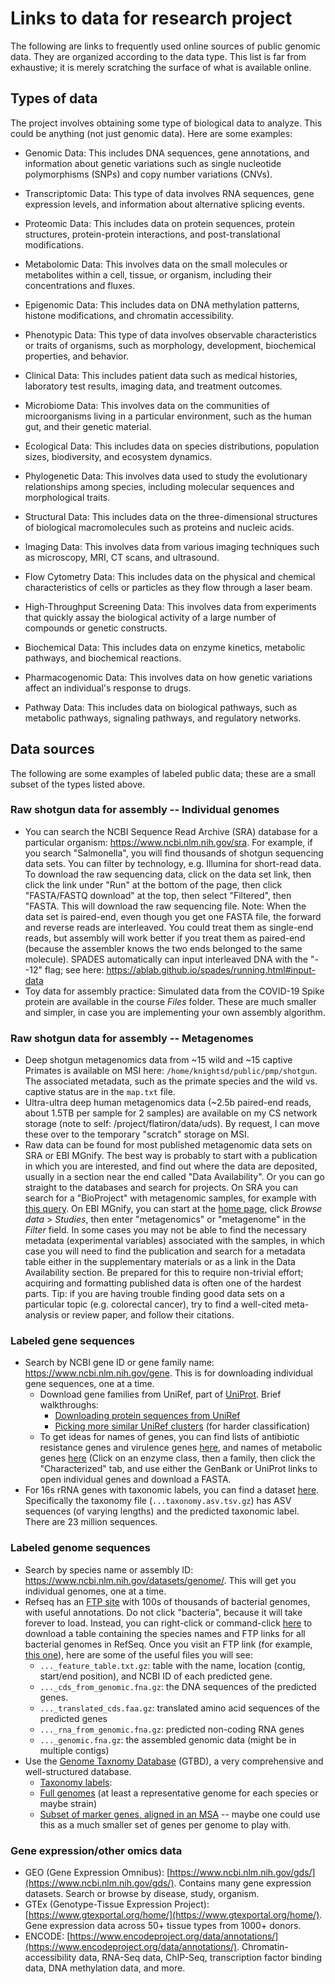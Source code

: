 # Links to data for research project
The following are links to frequently used online sources of public genomic data. They are organized according to the data type. This list is far from exhaustive; it is merely scratching the surface of what is available online.

## Types of data
The project involves obtaining some type of biological data to analyze. This could be anything (not just genomic data). Here are some examples:

* Genomic Data: This includes DNA sequences, gene annotations, and information about genetic variations such as single nucleotide polymorphisms (SNPs) and copy number variations (CNVs).

* Transcriptomic Data: This type of data involves RNA sequences, gene expression levels, and information about alternative splicing events.

* Proteomic Data: This includes data on protein sequences, protein structures, protein-protein interactions, and post-translational modifications.

* Metabolomic Data: This involves data on the small molecules or metabolites within a cell, tissue, or organism, including their concentrations and fluxes.

* Epigenomic Data: This includes data on DNA methylation patterns, histone modifications, and chromatin accessibility.

* Phenotypic Data: This type of data involves observable characteristics or traits of organisms, such as morphology, development, biochemical properties, and behavior.

* Clinical Data: This includes patient data such as medical histories, laboratory test results, imaging data, and treatment outcomes.

* Microbiome Data: This involves data on the communities of microorganisms living in a particular environment, such as the human gut, and their genetic material.

* Ecological Data: This includes data on species distributions, population sizes, biodiversity, and ecosystem dynamics.

* Phylogenetic Data: This involves data used to study the evolutionary relationships among species, including molecular sequences and morphological traits.

* Structural Data: This includes data on the three-dimensional structures of biological macromolecules such as proteins and nucleic acids.

* Imaging Data: This involves data from various imaging techniques such as microscopy, MRI, CT scans, and ultrasound.

* Flow Cytometry Data: This includes data on the physical and chemical characteristics of cells or particles as they flow through a laser beam.

* High-Throughput Screening Data: This involves data from experiments that quickly assay the biological activity of a large number of compounds or genetic constructs.

* Biochemical Data: This includes data on enzyme kinetics, metabolic pathways, and biochemical reactions.

* Pharmacogenomic Data: This involves data on how genetic variations affect an individual's response to drugs.

* Pathway Data: This includes data on biological pathways, such as metabolic pathways, signaling pathways, and regulatory networks.

## Data sources
The following are some examples of labeled public data; these are a small subset of the types listed above.

### Raw shotgun data for assembly -- Individual genomes
* You can search the NCBI Sequence Read Archive (SRA) database for a particular organism: https://www.ncbi.nlm.nih.gov/sra. For example, if you search "Salmonella", you will find thousands of shotgun sequencing data sets. You can filter by technology, e.g. Illumina for short-read data. To download the raw sequencing data, click on the data set link, then click the link under "Run" at the bottom of the page, then click "FASTA/FASTQ download" at the top, then select "Filtered", then "FASTA. This will download the raw sequencing file. Note: When the data set is paired-end, even though you get one FASTA file, the forward and reverse reads are interleaved. You could treat them as single-end reads, but assembly will work better if you treat them as paired-end (because the assembler knows the two ends belonged to the same molecule). SPADES automatically can input interleaved DNA with the "--12" flag; see here: https://ablab.github.io/spades/running.html#input-data
* Toy data for assembly practice: Simulated data from the COVID-19 Spike protein are available in the course _Files_ folder. These are much smaller and simpler, in case you are implementing your own assembly algorithm.

### Raw shotgun data for assembly -- Metagenomes
* Deep shotgun metagenomics data from ~15 wild and ~15 captive Primates is available on MSI here: `/home/knightsd/public/pmp/shotgun`. The associated metadata, such as the primate species and the wild vs. captive status are in the `map.txt` file.
* Ultra-ultra deep human metagenomics data (~2.5b paired-end reads, about 1.5TB per sample for 2 samples) are available on my CS network storage (note to self: /project/flatiron/data/uds). By request, I can move these over to the temporary "scratch" storage on MSI.
* Raw data can be found for most published metagenomic data sets on SRA or EBI MGnify. The best way is probably to start with a publication in which you are interested, and find out where the data are deposited, usually in a section near the end called "Data Availability". Or you can go straight to the databases and search for projects. On SRA you can search for a "BioProject" with metagenomic samples, for example with [this query](https://www.ncbi.nlm.nih.gov/bioproject/?term=(%22human%20gut%20metagenome%22)%20AND%20bioproject_sra[filter]). On EBI MGnify, you can start at the [home page](https://www.ebi.ac.uk/metagenomics), click _Browse data_ > _Studies_, then enter "metagenomics" or "metagenome" in the _Filter_ field. In some cases you may not be able to find the necessary metadata (experimental variables) associated with the samples, in which case you will need to find the publication and search for a metadata table either in the supplementary materials or as a link in the Data Availability section. Be prepared for this to require non-trivial effort; acquiring and formatting published data is often one of the hardest parts. Tip: if you are having trouble finding good data sets on a particular topic (e.g. colorectal cancer), try to find a well-cited meta-analysis or review paper, and follow their citations.

### Labeled gene sequences
* Search by NCBI gene ID or gene family name: https://www.ncbi.nlm.nih.gov/gene. This is for downloading individual gene sequences, one at a time.
  * Download gene families from UniRef, part of [UniProt](uniprot.org). Brief walkthroughs:
    * [Downloading protein sequences from UniRef](https://www.youtube.com/watch?v=5M9i1S83oF4)
    * [Picking more similar UniRef clusters](https://www.youtube.com/watch?v=JujALccwA6k) (for harder classification)
  * To get ideas for names of genes, you can find lists of antibiotic resistance genes and virulence genes [here](https://www.ncbi.nlm.nih.gov/pathogens/refgene/), and names of metabolic genes [here](http://www.cazy.org) (Click on an enzyme class, then a family, then click the "Characterized" tab, and use either the GenBank or UniProt links to open individual genes and download a FASTA.
* For 16s rRNA genes with taxonomic labels, you can find a dataset [here](https://ftp.microbio.me/greengenes_release/2024.09/). Specifically the taxonomy file (`...taxonomy.asv.tsv.gz`) has ASV sequences (of varying lengths) and the predicted taxonomic label. There are 23 million sequences.

### Labeled genome sequences
* Search by species name or assembly ID: https://www.ncbi.nlm.nih.gov/datasets/genome/. This will get you individual genomes, one at a time.
* Refseq has an [FTP site](https://ftp.ncbi.nlm.nih.gov/genomes/refseq/) with 100s of thousands of bacterial genomes, with useful annotations. Do not click "bacteria", because it will take forever to load. Instead, you can right-click or command-click [here](https://ftp.ncbi.nlm.nih.gov/genomes/refseq/bacteria/assembly_summary.txt) to download a table containing the species names and FTP links for all bacterial genomes in RefSeq. Once you visit an FTP link (for example, [this one](https://ftp.ncbi.nlm.nih.gov/genomes/all/GCF/003/465/715/GCF_003465715.1_ASM346571v1/)), here are some of the useful files you will see:
  * `..._feature_table.txt.gz`: table with the name, location (contig, start/end position), and NCBI ID of each predicted gene.
  * `..._cds_from_genomic.fna.gz`: the DNA sequences of the predicted genes.
  * `..._translated_cds.faa.gz`: translated amino acid sequences of the predicted genes 
  * `..._rna_from_genomic.fna.gz`: predicted non-coding RNA genes
  * `..._genomic.fna.gz`: the assembled genomic data (might be in multiple contigs)
* Use the [Genome Taxnomy Database](https://gtdb.ecogenomic.org/) (GTBD), a very comprehensive and well-structured database.
  * [Taxonomy labels](https://data.ace.uq.edu.au/public/gtdb/data/releases/release220/220.0/bac120_taxonomy_r220.tsv.gz): 
  * [Full genomes](https://data.ace.uq.edu.au/public/gtdb/data/releases/release220/220.0/genomic_files_reps/gtdb_genomes_reps_r220.tar.gz) (at least a representative genome for each species or maybe strain)
  * [Subset of marker genes, aligned in an MSA](https://data.ace.uq.edu.au/public/gtdb/data/releases/release220/220.0/genomic_files_reps/bac120_msa_marker_genes_reps_r220.tar.gz") -- maybe one could use this as a much smaller set of genes per genome to play with.
  
### Gene expression/other omics data
* GEO (Gene Expression Omnibus): [https://www.ncbi.nlm.nih.gov/gds/](https://www.ncbi.nlm.nih.gov/gds/). Contains many gene expression datasets. Search or browse by disease, study, organism.
* GTEx (Genotype-Tissue Expression Project): [https://www.gtexportal.org/home/](https://www.gtexportal.org/home/). Gene expression data across 50+ tissue types from 1000+ donors.
* ENCODE: [https://www.encodeproject.org/data/annotations/](https://www.encodeproject.org/data/annotations/). Chromatin-accessibility data, RNA-Seq data, ChIP-Seq, transcription factor binding data, DNA methylation data, and more.
  
